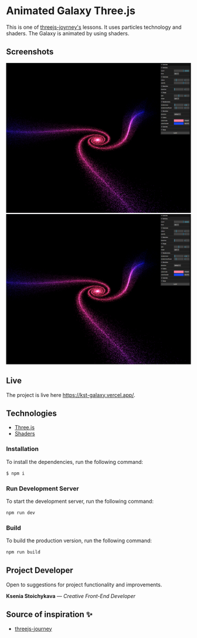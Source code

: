 # Animated Galaxy Three.js

This is one of [threejs-joyrney's](https://threejs-journey.com/) lessons. It uses particles technology and shaders. The Galaxy is animated by using shaders.

## Screenshots

![example](https://github.com/kseniya7991/animated-galaxy-three.js/blob/master/screenshot1.png)
![example2](https://github.com/kseniya7991/animated-galaxy-three.js/blob/master/screenshot1.png)

## Live

The project is live here https://kst-galaxy.vercel.app/.

## Technologies

-   [Three.js](https://threejs.org/)
-   [Shaders](https://shaderific.com/glsl.html)

### Installation

To install the dependencies, run the following command:

```sh
$ npm i
```

### Run Development Server

To start the development server, run the following command:

```sh
npm run dev
```

### Build

To build the production version, run the following command:

```sh
npm run build
```

## Project Developer

Open to suggestions for project functionality and improvements.

**Ksenia Stoichykava** — _Creative Front-End Developer_

## Source of inspiration :sparkles:

-   [threejs-journey](https://threejs-journey.com/)
